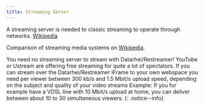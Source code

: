 ```yaml
---
title: Streaming Server
---
```


A streaming server is needed to classic streaming to operate through networks. <a href="https://en.wikipedia.org/wiki/Streaming_media" target="_blank">Wikipedia</a>

Comparison of streaming media systems on <a href="https://en.wikipedia.org/wiki/Comparison_of_streaming_media_systems" target="_blank">Wikipedia</a>.  

You need no streaming server to stream with Datarhei/Restreamer! YouTube or Ustream are offering free streaming for quite a lot of spectators. If you can stream over the Datarhei/Restreamer iFrame to your own webspace you need per viewer between 300 kb/s and 1.5 Mbit/s upload speed, depending on the subject and quality of your video streams
Example: If you for example have a VDSL line with 10 Mbit/s upload at home, you can deliver between about 10 to 30 simultaneous viewers.
{: .notice--info}
